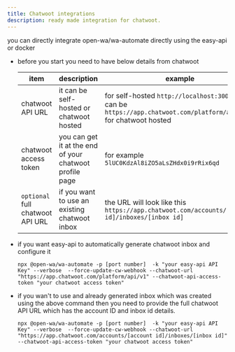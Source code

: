 ```yaml
---
title: Chatwoot integrations
description: ready made integration for chatwoot.
---
```


you can directly integrate open-wa/wa-automate directly using the easy-api or docker

- before you start you need to have below details from chatwoot



    | item | description  | example  |
    | ------------ | ------------ | ------------ |
    | chatwoot API URL |it can be self-hosted or chatwoot hosted    |for self-hosted `http://localhost:3000`  and can be` https://app.chatwoot.com/platform/api/v1` for chatwoot hosted|
    |chatwoot access token   | you can get it at the end of your chatwoot profile page | for example `5lUC0KdzAl8iZO5aLsZHdx0i9rRix6qd` |
    |`optional` full chatwoot API URL | if you want to use an existing chatwoot inbox | the URL will look like this `https://app.chatwoot.com/accounts/[account id]/inboxes/[inbox id]`  |

- if you want easy-api to automatically generate chatwoot inbox and configure it

    `npx @open-wa/wa-automate -p [port number]  -k "your easy-api API Key" --verbose  --force-update-cw-webhook --chatwoot-url "https://app.chatwoot.com/platform/api/v1" --chatwoot-api-access-token "your chatwoot access token"`

- if you wan't to use and already generated inbox which was created using the above command then you need to provide the full chatwoot API URL which has the account ID and inbox id details.

    `npx @open-wa/wa-automate -p [port number]  -k "your easy-api API Key" --verbose  --force-update-cw-webhook --chatwoot-url "https://app.chatwoot.com/accounts/[account id]/inboxes/[inbox id]" --chatwoot-api-access-token "your chatwoot access token"`


